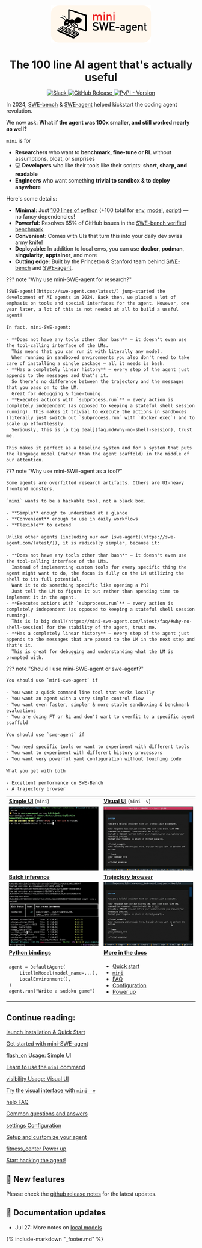 <div align="center">
<img src="assets/mini-swe-agent-banner.svg" alt="mini-swe-agent banner" style="height: 7em"/>

<h1 style="margin-bottom: 1ex;">The 100 line AI agent that's actually useful</h1>

<a href="https://join.slack.com/t/swe-bench/shared_invite/zt-36pj9bu5s-o3_yXPZbaH2wVnxnss1EkQ">
    <img src="https://img.shields.io/badge/Slack-4A154B?style=for-the-badge&logo=slack&logoColor=white" alt="Slack">
</a>
<a href="https://github.com/SWE-agent/mini-swe-agent">
    <img alt="GitHub Release" src="https://img.shields.io/github/v/release/swe-agent/mini-swe-agent?style=for-the-badge&logo=github&label=GitHub&labelColor=black&color=green" alt="GitHub Release">
</a>
<a href="https://pypi.org/project/mini-swe-agent/">
    <img src="https://img.shields.io/pypi/v/mini-swe-agent?style=for-the-badge&logo=python&logoColor=white&labelColor=black&color=deeppink" alt="PyPI - Version">
</a>

</div>


In 2024, [SWE-bench](https://swebench.com) & [SWE-agent](https://swe-agent.com) helped kickstart the coding agent revolution.

We now ask: **What if the agent was 100x smaller, and still worked nearly as well?**

`mini` is for

- **Researchers** who want to **benchmark, fine-tune or RL** without assumptions, bloat, or surprises
- 💻 **Developers** who like their tools like their scripts: **short, sharp, and readable**
- **Engineers** who want something **trivial to sandbox & to deploy anywhere**

Here's some details:

- **Minimal**: Just [100 lines of python](https://github.com/SWE-agent/mini-swe-agent/blob/main/src/minisweagent/agents/default.py) (+100 total for [env](https://github.com/SWE-agent/mini-swe-agent/blob/main/src/minisweagent/environments/mini.py),
[model](https://github.com/SWE-agent/mini-swe-agent/blob/main/src/minisweagent/models/litellm_model.py), [script](https://github.com/SWE-agent/mini-swe-agent/blob/main/src/minisweagent/run/hello_world.py)) — no fancy dependencies!
- **Powerful:** Resolves 65% of GitHub issues in the [SWE-bench verified benchmark](https://www.swebench.com/).
- **Convenient:** Comes with UIs that turn this into your daily dev swiss army knife!
- **Deployable:** In addition to local envs, you can use **docker**, **podman**, **singularity**, **apptainer**, and more
- **Cutting edge:** Built by the Princeton & Stanford team behind [SWE-bench](https://swebench.com) and [SWE-agent](https://swe-agent.com).

??? note "Why use mini-SWE-agent for research?"

    [SWE-agent](https://swe-agent.com/latest/) jump-started the development of AI agents in 2024. Back then, we placed a lot of emphasis on tools and special interfaces for the agent. However, one year later, a lot of this is not needed at all to build a useful agent!

    In fact, mini-SWE-agent:

    - **Does not have any tools other than bash** — it doesn't even use the tool-calling interface of the LMs.
      This means that you can run it with literally any model.
      When running in sandboxed environments you also don't need to take care of installing a single package — all it needs is bash.
    - **Has a completely linear history** — every step of the agent just appends to the messages and that's it.
      So there's no difference between the trajectory and the messages that you pass on to the LM.
      Great for debugging & fine-tuning.
    - **Executes actions with `subprocess.run`** — every action is completely independent (as opposed to keeping a stateful shell session running). This makes it trivial to execute the actions in sandboxes (literally just switch out `subprocess.run` with `docker exec`) and to scale up effortlessly.
      Seriously, this is [a big deal](faq.md#why-no-shell-session), trust me.

    This makes it perfect as a baseline system and for a system that puts the language model (rather than the agent scaffold) in the middle of our attention.

??? note "Why use mini-SWE-agent as a tool?"

    Some agents are overfitted research artifacts. Others are UI-heavy frontend monsters.

    `mini` wants to be a hackable tool, not a black box.

    - **Simple** enough to understand at a glance
    - **Convenient** enough to use in daily workflows
    - **Flexible** to extend

    Unlike other agents (including our own [swe-agent](https://swe-agent.com/latest/)), it is radically simpler, because it:

    - **Does not have any tools other than bash** — it doesn't even use the tool-calling interface of the LMs.
      Instead of implementing custom tools for every specific thing the agent might want to do, the focus is fully on the LM utilizing the shell to its full potential.
      Want it to do something specific like opening a PR?
      Just tell the LM to figure it out rather than spending time to implement it in the agent.
    - **Executes actions with `subprocess.run`** — every action is completely independent (as opposed to keeping a stateful shell session running).
      This is [a big deal](https://mini-swe-agent.com/latest/faq/#why-no-shell-session) for the stability of the agent, trust me.
    - **Has a completely linear history** — every step of the agent just appends to the messages that are passed to the LM in the next step and that's it.
      This is great for debugging and understanding what the LM is prompted with.

??? note "Should I use mini-SWE-agent or swe-agent?"

    You should use `mini-swe-agent` if

    - You want a quick command line tool that works locally
    - You want an agent with a very simple control flow
    - You want even faster, simpler & more stable sandboxing & benchmark evaluations
    - You are doing FT or RL and don't want to overfit to a specific agent scaffold

    You should use `swe-agent` if

    - You need specific tools or want to experiment with different tools
    - You want to experiment with different history processors
    - You want very powerful yaml configuration without touching code

    What you get with both

    - Excellent performance on SWE-Bench
    - A trajectory browser

</details>
<table>
<tr>
<td width="50%">
<a href="usage/mini/"><strong>Simple UI</strong></a> (<code>mini</code>)
</td>
<td>
<a href="usage/mini_v/"><strong>Visual UI</strong></a> (<code>mini -v</code>)
</td>
</tr>
<tr>
<td width="50%">
  <div class="gif-container" data-glightbox-disabled>
    <img src="https://github.com/SWE-agent/swe-agent-media/blob/main/media/mini/png/mini.png?raw=true"
         data-gif="https://github.com/SWE-agent/swe-agent-media/blob/main/media/mini/gif/mini.gif?raw=true"
         alt="mini" data-glightbox="false" />
  </div>
</td>
<td>
  <div class="gif-container" data-glightbox-disabled>
    <img src="https://github.com/SWE-agent/swe-agent-media/blob/main/media/mini/png/mini2.png?raw=true"
         data-gif="https://github.com/SWE-agent/swe-agent-media/blob/main/media/mini/gif/mini2.gif?raw=true"
         alt="miniv" data-glightbox="false" />
  </div>
</td>
</tr>
<tr>
<td>
<a href="usage/swebench/"><strong>Batch inference</strong></a>
</td>
<td>
<a href="usage/inspector/"><strong>Trajectory browser</strong></a>
</td>
</tr>
<tr>
<td>
<div class="gif-container" data-glightbox-disabled>
  <img src="https://github.com/SWE-agent/swe-agent-media/blob/main/media/mini/png/swebench.png?raw=true"
       data-gif="https://github.com/SWE-agent/swe-agent-media/blob/main/media/mini/gif/swebench.gif?raw=true"
       alt="swebench" data-glightbox="false" />
</div>
</td>
<td>
<div class="gif-container" data-glightbox-disabled>
  <img src="https://github.com/SWE-agent/swe-agent-media/blob/main/media/mini/png/inspector.png?raw=true"
       data-gif="https://github.com/SWE-agent/swe-agent-media/blob/main/media/mini/gif/inspector.gif?raw=true"
       alt="inspector" data-glightbox="false" />
</div>
</td>
</tr>
<tr>
<td>
<a href="advanced/cookbook/"><strong>Python bindings</strong></a>
</td>
<td>
<a href="https://mini-swe-agent.com"><strong>More in the docs</strong></a>
</td>
</tr>
<tr>
<td>
<pre><code class="language-python">agent = DefaultAgent(
    LitellmModel(model_name=...),
    LocalEnvironment(),
)
agent.run("Write a sudoku game")</code></pre>
</td>
<td>
<ul>
<li><a href="quickstart/">Quick start</a></li>
<li><a href="usage/mini/"><code>mini</code></a></li>
<li><a href="faq/">FAQ</a></li>
<li><a href="advanced/configuration/">Configuration</a></li>
<li><a href="advanced/cookbook/">Power up</a></li>
</ul>
</td>
</tr>
</table>



## Continue reading:

<div class="grid cards">
  <a href="quickstart/" class="nav-card-link">
    <div class="nav-card">
      <div class="nav-card-header">
        <span class="material-icons nav-card-icon">launch</span>
        <span class="nav-card-title">Installation & Quick Start</span>
      </div>
      <p class="nav-card-description">Get started with mini-SWE-agent</p>
    </div>
  </a>

  <a href="usage/mini/" class="nav-card-link">
    <div class="nav-card">
      <div class="nav-card-header">
        <span class="material-icons nav-card-icon">flash_on</span>
        <span class="nav-card-title">Usage: Simple UI</span>
      </div>
      <p class="nav-card-description">Learn to use the <code>mini</code> command</p>
    </div>
  </a>

  <a href="usage/mini_v/" class="nav-card-link">
    <div class="nav-card">
      <div class="nav-card-header">
        <span class="material-icons nav-card-icon">visibility</span>
        <span class="nav-card-title">Usage: Visual UI</span>
      </div>
      <p class="nav-card-description">Try the visual interface with <code>mini -v</code></p>
    </div>
  </a>

  <a href="faq/" class="nav-card-link">
    <div class="nav-card">
      <div class="nav-card-header">
        <span class="material-icons nav-card-icon">help</span>
        <span class="nav-card-title">FAQ</span>
      </div>
      <p class="nav-card-description">Common questions and answers</p>
    </div>
  </a>

  <a href="advanced/configuration/" class="nav-card-link">
    <div class="nav-card">
      <div class="nav-card-header">
        <span class="material-icons nav-card-icon">settings</span>
        <span class="nav-card-title">Configuration</span>
      </div>
      <p class="nav-card-description">Setup and customize your agent</p>
    </div>
  </a>

  <a href="advanced/cookbook/" class="nav-card-link">
    <div class="nav-card">
      <div class="nav-card-header">
        <span class="material-icons nav-card-icon">fitness_center</span>
        <span class="nav-card-title">Power up</span>
      </div>
      <p class="nav-card-description">Start hacking the agent!</p>
    </div>
  </a>
</div>

## 📣 New features

Please check the [github release notes](https://github.com/SWE-agent/mini-swe-agent/releases) for the latest updates.

## 📣 Documentation updates

* Jul 27: More notes on [local models](advanced/local_models.md)

{% include-markdown "_footer.md" %}
